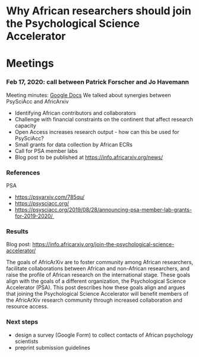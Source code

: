 # Why African researchers should join the Psychological Science Accelerator

# Meetings

### Feb 17, 2020: call between Patrick Forscher and Jo Havemann

Meeting minutes: [Google Docs](https://docs.google.com/document/d/1wEtc1xjjp1wKiMAc2OK6-A_LCxgQezo8j2aoFrVy3lQ/)
We talked about synergies between PsySciAcc and AfricArxiv
- Identifying African contributors and collaborators 
- Challenge with financial constraints on the continent that affect research capacity
- Open Access increases research output - how can this be used for PsySciAcc?
- Small grants for data collection by African ECRs
- Call for PSA member labs
- Blog post to be published at https://info.africarxiv.org/news/ 

### References
PSA
- https://psyarxiv.com/785qu/
- https://psysciacc.org/
- https://psysciacc.org/2019/08/28/announcing-psa-member-lab-grants-for-2019-2020/ 

### Results
Blog post: https://info.africarxiv.org/join-the-psychological-science-accelerator/ 

The goals of AfricArXiv are to foster community among African researchers, facilitate collaborations between African and non-African researchers, and raise the profile of African research on the international stage. These goals align with the goals of a different organization, the Psychological Science Accelerator (PSA). This post describes how these goals align and argues that joining the Psychological Science Accelerator will benefit members of the AfricArXiv research community through increased collaboration and resource access.

### Next steps
- design a survey (Google Form) to collect contacts of African psychology scientists
- preprint submission guidelines
